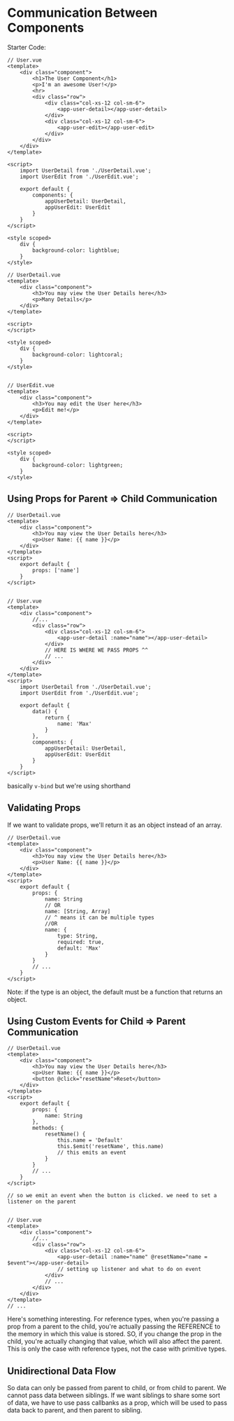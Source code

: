 # Communication Between Components
Starter Code:

```vue
// User.vue
<template>
    <div class="component">
        <h1>The User Component</h1>
        <p>I'm an awesome User!</p>
        <hr>
        <div class="row">
            <div class="col-xs-12 col-sm-6">
                <app-user-detail></app-user-detail>
            </div>
            <div class="col-xs-12 col-sm-6">
                <app-user-edit></app-user-edit>
            </div>
        </div>
    </div>
</template>

<script>
    import UserDetail from './UserDetail.vue';
    import UserEdit from './UserEdit.vue';

    export default {
        components: {
            appUserDetail: UserDetail,
            appUserEdit: UserEdit
        }
    }
</script>

<style scoped>
    div {
        background-color: lightblue;
    }
</style>

// UserDetail.vue
<template>
    <div class="component">
        <h3>You may view the User Details here</h3>
        <p>Many Details</p>
    </div>
</template>

<script>
</script>

<style scoped>
    div {
        background-color: lightcoral;
    }
</style>


// UserEdit.vue
<template>
    <div class="component">
        <h3>You may edit the User here</h3>
        <p>Edit me!</p>
    </div>
</template>

<script>
</script>

<style scoped>
    div {
        background-color: lightgreen;
    }
</style>
```

## Using Props for Parent => Child Communication

```vue
// UserDetail.vue
<template>
    <div class="component">
        <h3>You may view the User Details here</h3>
        <p>User Name: {{ name }}</p>
    </div>
</template>
<script>
    export default {
        props: ['name']
    }
</script>


// User.vue
<template>
    <div class="component">
        //...
        <div class="row">
            <div class="col-xs-12 col-sm-6">
                <app-user-detail :name="name"></app-user-detail>
            </div>
            // HERE IS WHERE WE PASS PROPS ^^
            // ...
        </div>
    </div>
</template>
<script>
    import UserDetail from './UserDetail.vue';
    import UserEdit from './UserEdit.vue';

    export default {
        data() {
            return {
                name: 'Max'
            }
        },
        components: {
            appUserDetail: UserDetail,
            appUserEdit: UserEdit
        }
    }
</script>
```
basically `v-bind` but we're using shorthand

## Validating Props
If we want to validate props, we'll return it as an object instead of an array.

```vue
// UserDetail.vue
<template>
    <div class="component">
        <h3>You may view the User Details here</h3>
        <p>User Name: {{ name }}</p>
    </div>
</template>
<script>
    export default {
        props: {
            name: String
            // OR
            name: [String, Array]
            // ^ means it can be multiple types
            //OR
            name: {
                type: String,
                required: true,
                default: 'Max'
            }
        }
        // ...
    }
</script>
```
Note: if the type is an object, the default must be a function that returns an object.

## Using Custom Events for Child => Parent Communication

```vue
// UserDetail.vue
<template>
    <div class="component">
        <h3>You may view the User Details here</h3>
        <p>User Name: {{ name }}</p>
        <button @click="resetName">Reset</button>
    </div>
</template>
<script>
    export default {
        props: {
            name: String
        },
        methods: {
            resetName() {
                this.name = 'Default'
                this.$emit('resetName', this.name)
                // this emits an event
            }
        }
        // ...
    }
</script>

// so we emit an event when the button is clicked. we need to set a listener on the parent


// User.vue
<template>
    <div class="component">
        //...
        <div class="row">
            <div class="col-xs-12 col-sm-6">
                <app-user-detail :name="name" @resetName="name = $event"></app-user-detail>
                // setting up listener and what to do on event
            </div>
            // ...
        </div>
    </div>
</template>
// ...
```
Here's something interesting. For reference types, when you're passing a prop from a parent to the child, you're actually passing the REFERENCE to the memory in which this value is stored. SO, if you change the prop in the child, you're actually changing that value, which will also affect the parent. This is only the case with reference types, not the case with primitive types.

## Unidirectional Data Flow
So data can only be passed from parent to child, or from child to parent. We cannot pass data between siblings. If we want siblings to share some sort of data, we have to use pass callbanks as a prop, which will be used to pass data back to parent, and then parent to sibling.
 

























